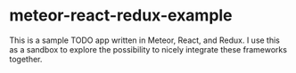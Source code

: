 # meteor-react-redux-example

This is a sample TODO app written in Meteor, React, and Redux. I use this as a sandbox to explore the possibility to nicely integrate these frameworks together.
